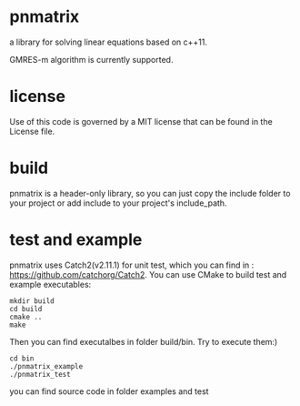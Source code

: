 # pnmatrix
a library for solving linear equations based on c++11.

GMRES-m algorithm is currently supported.

# license
Use of this code is governed by a MIT license that can be found in the License file.

# build
pnmatrix is a header-only library, so you can just copy the include folder to your project or add include to your project's include_path.

# test and example
pnmatrix uses Catch2(v2.11.1) for unit test, which you can find in : https://github.com/catchorg/Catch2.
You can use CMake to build test and example executables:
```
mkdir build
cd build
cmake ..
make
```
Then you can find executalbes in folder build/bin. Try to execute them:)
```
cd bin
./pnmatrix_example
./pnmatrix_test
```
you can find source code in folder examples and test
